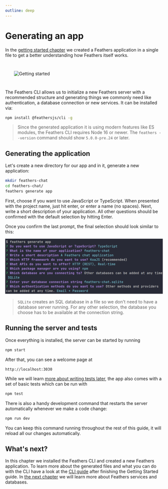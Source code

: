 ```yaml
---
outline: deep
---
```


# Generating an app

In the [getting started chapter](./starting.md) we created a Feathers application in a single file to get a better understanding how Feathers itself works. 

<img style="margin: 2em;" src="/img/main-character-coding.svg" alt="Getting started">

The Feathers CLI allows us to initialize a new Feathers server with a recommended structure and generating things we commonly need like authentication, a database connection or new services. It can be installed via:

```sh
npm install @feathersjs/cli -g
```

<BlockQuote type="warning">

Since the generated application it is using modern features like ES modules, the Feathers CLI requires Node 16 or newer. The `feathers --version` command should show `5.0.0-pre.24` or later.

</BlockQuote>

## Generating the application

Let's create a new directory for our app and in it, generate a new application:

```sh
mkdir feathers-chat
cd feathers-chat/
feathers generate app
```

First, choose if you want to use JavaScript or TypeScript. When presented with the project name, just hit enter, or enter a name (no spaces). Next, write a short description of your application. All other questions should be confirmed with the default selection by hitting Enter.

Once you confirm the last prompt, the final selection should look similar to this:

![feathers generate app prompts](./assets/generate-app.png)

<BlockQuote type="warning">

`SQLite` creates an SQL database in a file so we don't need to have a database server running. For any other selection, the database you choose has to be available at the connection string.

</BlockQuote>

## Running the server and tests

Once everything is installed, the server can be started by running

```sh
npm start
```

After that, you can see a welcome page at 

```
http://localhost:3030
```

While we will learn [more about writing tests later](./testing.md), the app also comes with a set of basic tests which can be run with

```sh
npm test
```

There is also a handy development command that restarts the server automatically whenever we make a code change:

```sh
npm run dev
```

You can keep this command running throughout the rest of this guide, it will reload all our changes automatically.

## What's next?

In this chapter we installed the Feathers CLI and created a new Feathers application. To learn more about the generated files and what you can do with the CLI have a look at the [CLI guide](../cli/index.md) after finishing the Getting Started guide. In [the next chapter](./services.md) we will learn more about Feathers services and databases.
